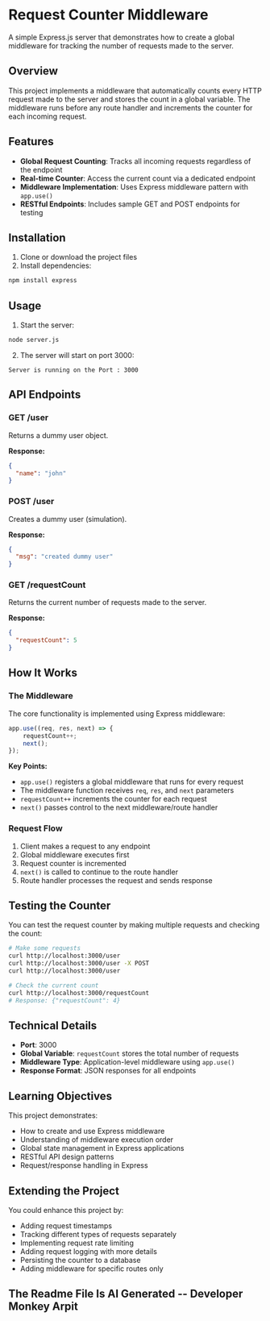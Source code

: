 # Request Counter Middleware

A simple Express.js server that demonstrates how to create a global middleware for tracking the number of requests made to the server.

## Overview

This project implements a middleware that automatically counts every HTTP request made to the server and stores the count in a global variable. The middleware runs before any route handler and increments the counter for each incoming request.

## Features

- **Global Request Counting**: Tracks all incoming requests regardless of the endpoint
- **Real-time Counter**: Access the current count via a dedicated endpoint
- **Middleware Implementation**: Uses Express middleware pattern with `app.use()`
- **RESTful Endpoints**: Includes sample GET and POST endpoints for testing

## Installation

1. Clone or download the project files
2. Install dependencies:
```bash
npm install express
```

## Usage

1. Start the server:
```bash
node server.js
```

2. The server will start on port 3000:
```
Server is running on the Port : 3000
```

## API Endpoints

### GET /user
Returns a dummy user object.

**Response:**
```json
{
  "name": "john"
}
```

### POST /user
Creates a dummy user (simulation).

**Response:**
```json
{
  "msg": "created dummy user"
}
```

### GET /requestCount
Returns the current number of requests made to the server.

**Response:**
```json
{
  "requestCount": 5
}
```

## How It Works

### The Middleware

The core functionality is implemented using Express middleware:

```javascript
app.use((req, res, next) => {
    requestCount++;
    next();
});
```

**Key Points:**
- `app.use()` registers a global middleware that runs for every request
- The middleware function receives `req`, `res`, and `next` parameters
- `requestCount++` increments the counter for each request
- `next()` passes control to the next middleware/route handler

### Request Flow

1. Client makes a request to any endpoint
2. Global middleware executes first
3. Request counter is incremented
4. `next()` is called to continue to the route handler
5. Route handler processes the request and sends response

## Testing the Counter

You can test the request counter by making multiple requests and checking the count:

```bash
# Make some requests
curl http://localhost:3000/user
curl http://localhost:3000/user -X POST
curl http://localhost:3000/user

# Check the current count
curl http://localhost:3000/requestCount
# Response: {"requestCount": 4}
```

## Technical Details

- **Port**: 3000
- **Global Variable**: `requestCount` stores the total number of requests
- **Middleware Type**: Application-level middleware using `app.use()`
- **Response Format**: JSON responses for all endpoints

## Learning Objectives

This project demonstrates:
- How to create and use Express middleware
- Understanding of middleware execution order
- Global state management in Express applications
- RESTful API design patterns
- Request/response handling in Express

## Extending the Project

You could enhance this project by:
- Adding request timestamps
- Tracking different types of requests separately
- Implementing request rate limiting
- Adding request logging with more details
- Persisting the counter to a database
- Adding middleware for specific routes only

## The Readme File Is AI Generated -- Developer Monkey Arpit